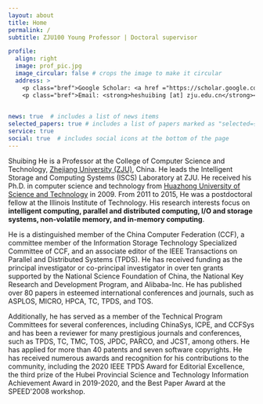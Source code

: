 ```yaml
---
layout: about
title: Home
permalink: /
subtitle: ZJU100 Young Professor | Doctoral supervisor

profile:
  align: right
  image: prof_pic.jpg
  image_circular: false # crops the image to make it circular
  address: >
    <p class="bref">Google Scholar: <a href ="https://scholar.google.com/citations?user=bVzOI38AAAAJ">Shuibing's profile</a></p>
    <p class="bref">Email: <strong>heshuibing [at] zju.edu.cn</strong></p>
    

news: true  # includes a list of news items
selected_papers: true # includes a list of papers marked as "selected={true}"
service: true
social: true  # includes social icons at the bottom of the page
---
```


<!-- # Write your biography here. Tell the world about yourself. Link to your favorite [subreddit](http://reddit.com). You can put a picture in, too. The code is already in, just name your picture `prof_pic.jpg` and put it in the `img/` folder.

# Put your address / P.O. box / other info right below your picture. You can also disable any these elements by editing `profile` property of the YAML header of your `_pages/about.md`. Edit `_bibliography/papers.bib` and Jekyll will render your [publications page](/al-folio/publications/) automatically.

# Link to your social media connections, too. This theme is set up to use [Font Awesome icons](http://fortawesome.github.io/Font-Awesome/) and [Academicons](https://jpswalsh.github.io/academicons/), like the ones below. Add your Facebook, Twitter, LinkedIn, Google Scholar, or just disable all of them. -->

Shuibing He is a Professor at the College of Computer
Science and Technology, [Zhejiang
University (ZJU)](https://www.zju.edu.cn/), China. He leads
the Intelligent Storage and Computing Systems (ISCS)
Laboratory at ZJU. 
He received his Ph.D. in computer science and
technology from [Huazhong University of Science and
Technology](https://www.hust.edu.cn/) in 2009. 
From 2011 to 2015, He was a postdoctoral fellow at the
Illinois Institute of Technology.
His research interests focus on **intelligent computing, parallel and
distributed computing, I/O and storage systems, non-volatile
memory, and in-memory computing**.

He is a distinguished member of the China Computer
Federation (CCF), a committee member of the Information
Storage Technology Specialized Committee of CCF, and an
associate editor of the IEEE Transactions on Parallel and
Distributed Systems (TPDS). 
He has received funding as the
principal investigator or co-principal investigator in over
ten grants supported by the National Science Foundation of
China, the National Key Research and Development Program,
and Alibaba-Inc.
He has published over 80 papers in esteemed international
conferences and journals, such as ASPLOS, MICRO, HPCA, TC,
TPDS, and TOS.

Additionally, he has served as a member of the Technical Program Committees for several conferences, including ChinaSys, ICPE, and CCFSys and has been a reviewer for many prestigious journals and conferences, such as TPDS, TC, TMC, TOS, JPDC, PARCO, and JCST, among others. He has applied for more than 40 patents and seven software copyrights.
He has received numerous awards and recognition for his contributions to the community, including the 2020 IEEE TPDS Award for Editorial Excellence, the third prize of the Hubei Provincial Science and Technology Information Achievement Award in 2019-2020, and the Best Paper Award at the SPEED'2008 workshop.